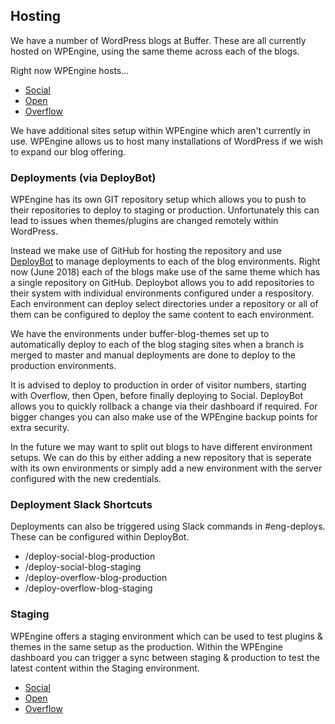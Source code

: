 ## Hosting

We have a number of WordPress blogs at Buffer. These are all currently hosted on WPEngine, using the same theme across each of the blogs.

Right now WPEngine hosts...
* [Social](http://blog.bufferapp.com/)
* [Open](http://open.buffer.com/)
* [Overflow](https://overflow.buffer.com/)

We have additional sites setup within WPEngine which aren't currently in use. WPEngine allows us to host many installations of WordPress if we wish to expand our blog offering.

### Deployments (via DeployBot)

WPEngine has its own GIT repository setup which allows you to push to their repositories to deploy to staging or production. Unfortunately this can lead to issues when themes/plugins are changed remotely within WordPress.

Instead we make use of GitHub for hosting the repository and use [DeployBot](http://buffer.deploybot.com/) to manage deployments to each of the blog environments. 
Right now (June 2018) each of the blogs make use of the same theme which has a single repository on GitHub. Deploybot allows you to add repositories to their system with individual environments configured under a respository. Each environment can deploy select directories under a repository or all of them can be configured to deploy the same content to each environment. 

We have the environments under buffer-blog-themes set up to automatically deploy to each of the blog staging sites when a branch is merged to master and manual deployments are done to deploy to the production environments.

It is advised to deploy to production in order of visitor numbers, starting with Overflow, then Open, before finally deploying to Social. DeployBot allows you to quickly rollback a change via their dashboard if required. For bigger changes you can also make use of the WPEngine backup points for extra security.

In the future we may want to split out blogs to have different environment setups. We can do this by either adding a new repository that is seperate with its own environments or simply add a new environment with the server configured with the new credentials.


### Deployment Slack Shortcuts
Deployments can also be triggered using Slack commands in #eng-deploys. These can be configured within DeployBot.
* /deploy-social-blog-production
* /deploy-social-blog-staging
* /deploy-overflow-blog-production
* /deploy-overflow-blog-staging

### Staging
WPEngine offers a staging environment which can be used to test plugins & themes in the same setup as the production. Within the WPEngine dashboard you can trigger a sync between staging & production to test the latest content within the Staging environment.

* [Social](http://bufferblog.staging.wpengine.com/)
* [Open](https://bufferopen.staging.wpengine.com/)
* [Overflow](https://bufferdevs.staging.wpengine.com/)
